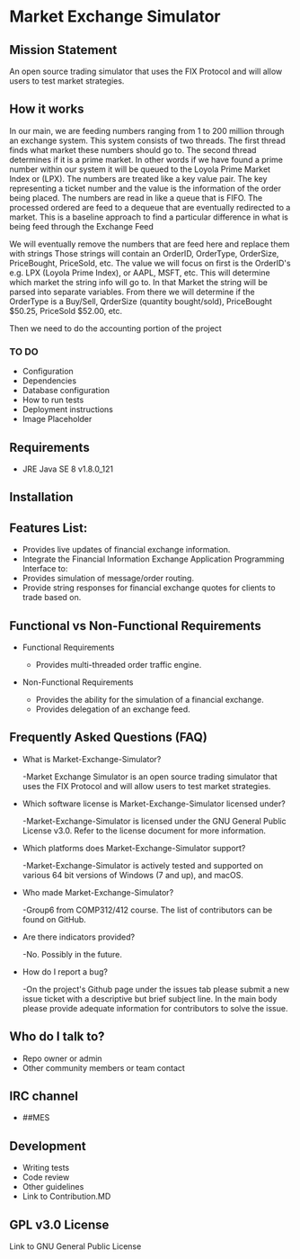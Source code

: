 # Market Exchange Simulator #

##  Mission Statement ##

An open source trading simulator that uses the FIX Protocol and will allow users to test market strategies.

## How it works ## 
In our main, we are feeding numbers ranging from 1 to 200 million through an exchange system. This system consists of two threads. The first thread finds what market these numbers should go to. The second thread determines if it is a prime market. In other words if we have found a prime number within our system it will be queued to the Loyola Prime Market Index or (LPX). The numbers are treated like a key value pair. The key representing a ticket number and the value is the information of the order being placed. The numbers are read in like a queue that is FIFO. The processed ordered are feed to a dequeue that are eventually redirected to a market. This is a baseline approach to find a particular difference in what is being feed through the Exchange Feed

We will eventually remove the numbers that are feed here and replace them with strings
Those strings will contain an OrderID, OrderType, OrderSize, PriceBought, PriceSold, etc.
The value we will focus on first is the OrderID's e.g. LPX (Loyola Prime Index), or AAPL, MSFT, etc. This will determine which market the string info will go to. In that Market the string will be parsed into separate variables. From there we will determine if the OrderType is a Buy/Sell, QrderSize (quantity bought/sold), PriceBought $50.25, PriceSold $52.00, etc.

Then we need to do the accounting portion of the project



### TO DO ###

* Configuration
* Dependencies
* Database configuration
* How to run tests
* Deployment instructions
* Image Placeholder

## Requirements ## 

* JRE Java SE 8 v1.8.0_121

	
## Installation ##







## Features List: ##

* Provides live updates of financial exchange information.
* Integrate the Financial Information Exchange Application Programming Interface to:
* Provides simulation of message/order routing.
* Provide string responses for financial exchange quotes for clients to trade based on.

## Functional vs Non-Functional Requirements ##

* Functional Requirements
	- Provides multi-threaded order traffic engine.
		
* Non-Functional Requirements
	- Provides the ability for the simulation of a financial exchange.
	- Provides delegation of an exchange feed.

## Frequently Asked Questions (FAQ) ##
* What is Market-Exchange-Simulator?

	-Market Exchange Simulator is an open source trading simulator that uses the FIX Protocol 	and will allow users to test market strategies.

* Which software license is Market-Exchange-Simulator licensed under?

	-Market-Exchange-Simulator is licensed under the GNU General Public License v3.0. Refer to 	the license document for more information.

* Which platforms does Market-Exchange-Simulator support?

	-Market-Exchange-Simulator is actively tested and supported on various 64 bit versions of 	Windows (7 and up), 	and macOS.

* Who made Market-Exchange-Simulator? 

	-Group6 from COMP312/412 course. The list of contributors can be found on GitHub.

* Are there indicators provided? 	
	
	-No. Possibly in the future.

* How do I report a bug?	
	
	-On the project's Github page under the issues tab please submit a new issue ticket with a 	descriptive but brief subject line. In the main body please provide adequate information
	for contributors to solve the issue.

## Who do I talk to? ##

* Repo owner or admin
* Other community members or team contact


## IRC channel ##

* ##MES

## Development ##

* Writing tests
* Code review
* Other guidelines
* Link to Contribution.MD

## GPL v3.0 License ##

Link to GNU General Public License